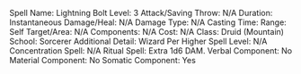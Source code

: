 
Spell Name: Lightning Bolt
Level: 3
Attack/Saving Throw: N/A
Duration: Instantaneous
Damage/Heal: N/A
Damage Type: N/A
Casting Time: 
Range: Self
Target/Area: N/A
Components: N/A
Cost: N/A
Class: Druid (Mountain)
School:  Sorcerer
Additional Detail:  Wizard
Per Higher Spell Level: N/A
Concentration Spell: N/A
Ritual Spell: Extra 1d6 DAM.
Verbal Component: No
Material Component: No
Somatic Component: Yes
